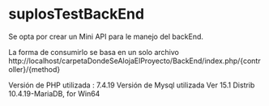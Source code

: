 # suplosTestBackEnd

Se opta por crear un Mini API para le manejo del backEnd.

La forma de consumirlo se basa en un solo archivo http://localhost/carpetaDondeSeAlojaElProyecto/BackEnd/index.php/{controller}/{method} 

Versión de PHP utilizada : 7.4.19
Versión de Mysql utilizada Ver 15.1 Distrib 10.4.19-MariaDB, for Win64
